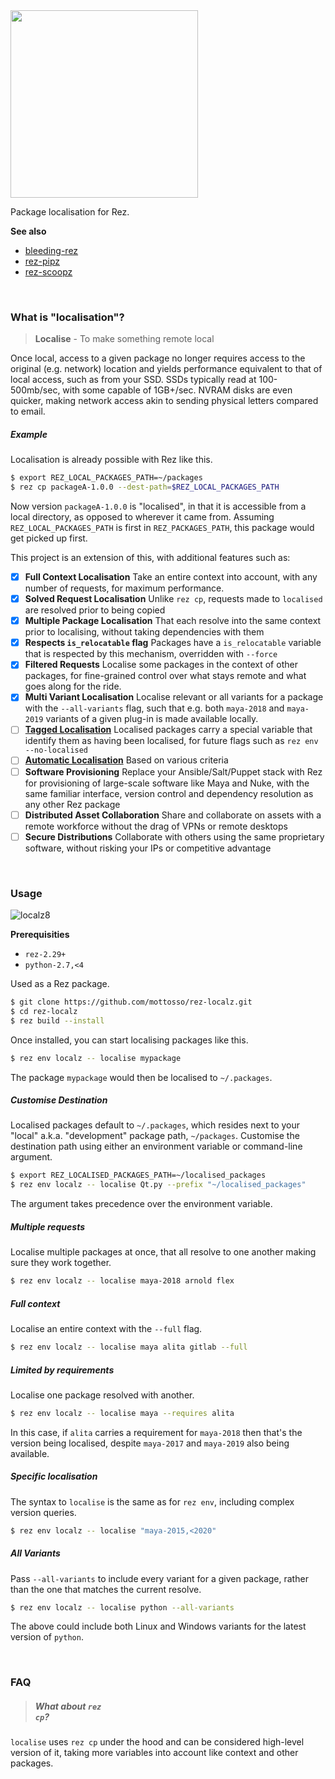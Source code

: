 <img width=300 src=https://user-images.githubusercontent.com/2152766/60191937-07018080-982d-11e9-971b-43e2dbc75963.png>

Package localisation for Rez.

**See also**

- [bleeding-rez](https://github.com/mottosso/bleeding-rez)
- [rez-pipz](https://github.com/mottosso/rez-pipz)
- [rez-scoopz](https://github.com/mottosso/rez-scoopz)

<br>

### What is "localisation"?

> **Localise** - To make something remote local

Once local, access to a given package no longer requires access to the original (e.g. network) location and yields performance equivalent to that of local access, such as from your SSD. SSDs typically read at 100-500mb/sec, with some capable of 1GB+/sec. NVRAM disks are even quicker, making network access akin to sending physical letters compared to email.

##### Example

Localisation is already possible with Rez like this.

```bash
$ export REZ_LOCAL_PACKAGES_PATH=~/packages
$ rez cp packageA-1.0.0 --dest-path=$REZ_LOCAL_PACKAGES_PATH
```

Now version `packageA-1.0.0` is "localised", in that it is accessible from a local directory, as opposed to wherever it came from. Assuming `REZ_LOCAL_PACKAGES_PATH` is first in `REZ_PACKAGES_PATH`, this package would get picked up first.

This project is an extension of this, with additional features such as:

- [x]  **Full Context Localisation** Take an entire context into account, with any number of requests, for maximum performance.
- [x]  **Solved Request Localisation** Unlike `rez cp`, requests made to `localised` are resolved prior to being copied
- [x]  **Multiple Package Localisation** That each resolve into the same context prior to localising, without taking dependencies with them
- [x]  **Respects `is_relocatable` flag** Packages have a `is_relocatable` variable that is respected by this mechanism, overridden with `--force`
- [x]  **Filtered Requests** Localise some packages in the context of other packages, for fine-grained control over what stays remote and what goes along for the ride.
- [x] **Multi Variant Localisation** Localise relevant or all variants for a package with the `--all-variants` flag, such that e.g. both `maya-2018` and `maya-2019` variants of a given plug-in is made available locally.
- [ ] [**Tagged Localisation**](https://github.com/mottosso/rez-localz/issues/5) Localised packages carry a special variable that identify them as having been localised, for future flags such as `rez env --no-localised`
- [ ] [**Automatic Localisation**](https://github.com/mottosso/rez-localz/issues/6) Based on various criteria
- [ ] **Software Provisioning** Replace your Ansible/Salt/Puppet stack with Rez for provisioning of large-scale software like Maya and Nuke, with the same familiar interface, version control and dependency resolution as any other Rez package
- [ ] **Distributed Asset Collaboration** Share and collaborate on assets with a remote workforce without the drag of VPNs or remote desktops
- [ ] **Secure Distributions** Collaborate with others using the same proprietary software, without risking your IPs or competitive advantage

<br>

### Usage

![localz8](https://user-images.githubusercontent.com/2152766/60201451-35d52200-9840-11e9-8213-1a7448525470.gif)

**Prerequisities**

- `rez-2.29+`
- `python-2.7,<4`

Used as a Rez package.

```bash
$ git clone https://github.com/mottosso/rez-localz.git
$ cd rez-localz
$ rez build --install
```

Once installed, you can start localising packages like this.

```bash
$ rez env localz -- localise mypackage
```

The package `mypackage` would then be localised to `~/.packages`.

##### Customise Destination

Localised packages default to `~/.packages`, which resides next to your "local" a.k.a. "development" package path, `~/packages`. Customise the destination path using either an environment variable or command-line argument.

```bash
$ export REZ_LOCALISED_PACKAGES_PATH=~/localised_packages
$ rez env localz -- localise Qt.py --prefix "~/localised_packages"
```

The argument takes precedence over the environment variable.

##### Multiple requests

Localise multiple packages at once, that all resolve to one another making sure they work together.

```bash
$ rez env localz -- localise maya-2018 arnold flex
```

##### Full context

Localise an entire context with the `--full` flag.

```bash
$ rez env localz -- localise maya alita gitlab --full
```

##### Limited by requirements

Localise one package resolved with another.

```bash
$ rez env localz -- localise maya --requires alita
```

In this case, if `alita` carries a requirement for `maya-2018` then that's the version being localised, despite `maya-2017` and `maya-2019` also being available.

##### Specific localisation

The syntax to `localise` is the same as for `rez env`, including complex version queries.

```bash
$ rez env localz -- localise "maya-2015,<2020"
```

##### All Variants

Pass `--all-variants` to include every variant for a given package, rather than the one that matches the current resolve.

```bash
$ rez env localz -- localise python --all-variants
```

The above could include both Linux and Windows variants for the latest version of `python`.

<br>

### FAQ

##### <blockquote>What about <code>rez cp</code>?</blockquote>

`localise` uses `rez cp` under the hood and can be considered high-level version of it, taking more variables into account like context and other packages.